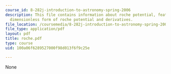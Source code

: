 ```yaml
---
course_id: 8-282j-introduction-to-astronomy-spring-2006
description: This file contains information about roche potential, features of the
  dimensionless form of roche potential and derivatives.
file_location: /coursemedia/8-282j-introduction-to-astronomy-spring-2006/100a06f6289527000f98d013f6f9c25e_roche.pdf
file_type: application/pdf
layout: pdf
title: roche.pdf
type: course
uid: 100a06f6289527000f98d013f6f9c25e

---
```

None
